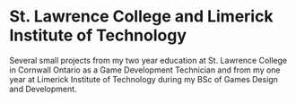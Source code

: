 # St. Lawrence College and Limerick Institute of Technology
Several small projects from my two year education at St. Lawrence College in Cornwall Ontario as a Game Development Technician and
from my one year at Limerick Institute of Technology during my BSc of Games Design and Development.
